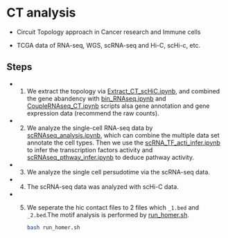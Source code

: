 # CT analysis

- Circuit Topology approach in Cancer research and Immune cells

- TCGA data of RNA-seq, WGS, scRNA-seq and Hi-C, scHi-c, etc.

## Steps

- 1. We extract the topology via [Extract_CT_scHiC.ipynb](https://github.com/jlchen5/CT-analysis/blob/main/Extract_CT_scHiC.ipynb), and combined the gene abandency with [bin_RNAseq.ipynb](https://github.com/jlchen5/CT-analysis/blob/main/bin_RNAseq.ipynb) and [CoupleRNAseq_CT.ipynb](https://github.com/jlchen5/CT-analysis/blob/main/CoupleRNAseq_CT.ipynb) scripts alsa gene annotation and gene expression data (recommend the raw counts).

- 2. We analyze the single-cell RNA-seq data by [scRNAseq_analysis.ipynb](https://github.com/jlchen5/CT-analysis/blob/main/scRNAseq_analysis.ipynb), which can combine the multiple data set annotate the cell types. Then we use the [scRNA_TF_acti_infer.ipynb](https://github.com/jlchen5/CT-analysis/blob/main/scRNA_TF_acti_infer.ipynb) to infer the transcription factors activity and [scRNAseq_pthway_infer.ipynb](https://github.com/jlchen5/CT-analysis/blob/main/scRNAseq_pthway_infer.ipynb) to deduce pathway activity.

- 3. We analyze the single cell persudotime via the scRNA-seq data.
 
- 4. The scRNA-seq data was analyzed with scHi-C data.

- 5. We seperate the hic contact files to 2 files which `_1.bed` and `_2.bed`.The motif analysis is performed by [run_homer.sh](https://github.com/jlchen5/CT-analysis/blob/main/run_homer.sh).
 
     ```bash
     bash run_homer.sh
     ```




 

